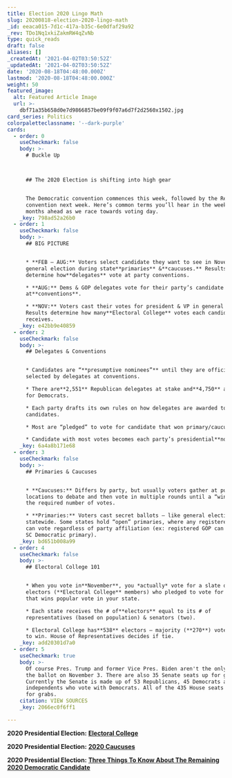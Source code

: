 ```yaml
---
title: Election 2020 Lingo Math
slug: 20200818-election-2020-lingo-math
_id: eeaca015-7d1c-417a-b35c-6e0dfaf29a92
_rev: TDo1Nq1xkiZakmRW4qZvNb
type: quick_reads
draft: false
aliases: []
_createdAt: '2021-04-02T03:50:52Z'
_updatedAt: '2021-04-02T03:50:52Z'
date: '2020-08-18T04:48:00.000Z'
lastmod: '2020-08-18T04:48:00.000Z'
weight: 50
featured_image:
  alt: Featured Article Image
  url: >-
    dbf71a35b658d0e7d9866857be09f9f07a6d7f2d2560x1502.jpg
card_series: Politics
colorpaletteclassname: '--dark-purple'
cards:
  - order: 0
    useCheckmark: false
    body: >-
      # Buckle Up  



      ## The 2020 Election is shifting into high gear


      The Democratic convention commences this week, followed by the Republican
      convention next week. Here’s common terms you’ll hear in the weeks &
      months ahead as we race towards voting day.
    _key: 798ad52a26b0
  - order: 1
    useCheckmark: false
    body: >-
      ## BIG PICTURE


      * **FEB – AUG:** Voters select candidate they want to see in November’s
      general election during state**primaries** &**caucuses.** Results
      determine how**delegates** vote at party conventions.

      * **AUG:** Dems & GOP delegates vote for their party’s candidate
      at**conventions**.

      * **NOV:** Voters cast their votes for president & VP in general election.
      Results determine how many**Electoral College** votes each candidate
      receives.
    _key: e42bb9e40859
  - order: 2
    useCheckmark: false
    body: >-
      ## Delegates & Conventions


      * Candidates are “**presumptive nominees”** until they are officially
      selected by delegates at conventions.

      * There are**2,551** Republican delegates at stake and**4,750** at stake
      for Democrats.

      * Each party drafts its own rules on how delegates are awarded to
      candidates.

      * Most are “pledged” to vote for candidate that won primary/caucus.

      * Candidate with most votes becomes each party’s presidential**nominee.**
    _key: 6a4a8b171e68
  - order: 3
    useCheckmark: false
    body: >-
      ## Primaries & Caucuses


      * **Caucuses:** Differs by party, but usually voters gather at public
      locations to debate and then vote in multiple rounds until a “winner” gets
      the required number of votes.

      * **Primaries:** Voters cast secret ballots – like general elections
      statewide. Some states hold “open” primaries, where any registered voter
      can vote regardless of party affiliation (ex: registered GOP can vote in
      SC Democratic primary).
    _key: bd651b008a99
  - order: 4
    useCheckmark: false
    body: >-
      ## Electoral College 101


      * When you vote in**November**, you *actually* vote for a slate of
      electors (**Electoral College** members) who pledged to vote for candidate
      that wins popular vote in your state.

      * Each state receives the # of**electors** equal to its # of
      representatives (based on population) & senators (two).

      * Electoral College has**538** electors – majority (**270**) votes needed
      to win. House of Representatives decides if tie.
    _key: add20301d7a0
  - order: 5
    useCheckmark: true
    body: >-
      Of course Pres. Trump and former Vice Pres. Biden aren't the only ones one
      the ballot on November 3. There are also 35 Senate seats up for grabs.
      Currently the Senate is made up of 53 Republicans, 45 Democrats and 2
      independents who vote with Democrats. All of the 435 House seats are up
      for grabs.
    citation: VIEW SOURCES
    _key: 2066ec0f6ff1

---
```

**2020 Presidential Election:** [**Electoral College**](https://smarthernews.com/electoral-college/)

**2020 Presidential Election:** [**2020 Caucuses**](https://smarthernews.com/2020-caucuses/)

**2020 Presidential Election:** [**Three Things To Know About The Remaining 2020 Democratic Candidate**](https://smarthernews.com/article/three-things-to-know-about-the-remaining-three-democratic-2020-presidential-candidates/)